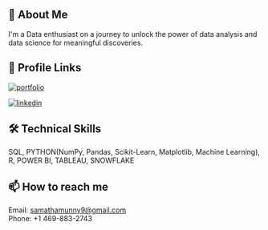 
## 🚀 About Me
I'm a Data enthusiast on a journey to unlock the power of data analysis and data science for meaningful discoveries.


## 🔗 Profile Links
[![portfolio](https://img.shields.io/badge/my_portfolio-000?style=for-the-badge&logo=ko-fi&logoColor=white)](https://samathareddyvemireddy.github.io/SamathaReddyVemireddy/)

[![linkedin](https://img.shields.io/badge/linkedin-0A66C2?style=for-the-badge&logo=linkedin&logoColor=white)](https://www.linkedin.com/in/samatha-reddy-vemireddy/)


## 🛠 Technical Skills
SQL, PYTHON(NumPy, Pandas, Scikit-Learn, Matplotlib, Machine Learning), R, POWER BI, TABLEAU, SNOWFLAKE

## 📫 How to reach me
Email: samathamunny9@gmail.com  
Phone: +1 469-883-2743


